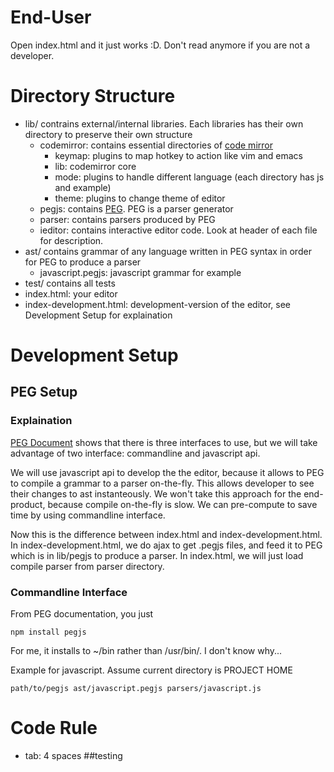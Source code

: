 # End-User
Open index.html and it just works :D. Don't read anymore if you are not a developer.

# Directory Structure
+ lib/ contrains external/internal libraries. Each libraries has their own directory to preserve their own structure  
    - codemirror: contains essential directories of [code mirror](http://codemirror.net/)
        * keymap: plugins to map hotkey to action like vim and emacs
        * lib: codemirror core
        * mode: plugins to handle different language (each directory has js and example)
        * theme: plugins to change theme of editor
    - pegjs: contains [PEG](http://pegjs.majda.cz/). PEG is a parser generator 
    - parser: contains parsers produced by PEG
    - ieditor: contains interactive editor code. Look at header of each file for description.
+ ast/ contains grammar of any language written in PEG syntax in order for PEG to produce a parser
    - javascript.pegjs: javascript grammar for example
+ test/ contains all tests
+ index.html: your editor
+ index-development.html: development-version of the editor, see Development Setup for explaination

# Development Setup
## PEG Setup
### Explaination
[PEG Document](http://pegjs.majda.cz/documentation) shows that there is three interfaces to use, 
but we will take advantage of two interface: commandline and javascript api.

We will use javascript api to develop the the editor, because it allows to PEG to compile a grammar
to a parser on-the-fly. This allows developer to see their changes to ast instanteously. We
won't take this approach for the end-product, because compile on-the-fly is slow. We can pre-compute
to save time by using commandline interface.

Now this is the difference between index.html and index-development.html. In index-development.html,
we do ajax to get .pegjs files, and feed it to PEG which is in lib/pegjs to produce a parser. 
In index.html, we will just load compile parser from parser directory.

### Commandline Interface
From PEG documentation, you just 

`npm install pegjs`

For me, it installs to ~/bin rather than /usr/bin/. I don't know why...

Example for javascript. Assume current directory is PROJECT HOME

`path/to/pegjs ast/javascript.pegjs parsers/javascript.js`


# Code Rule
+ tab: 4 spaces
##testing